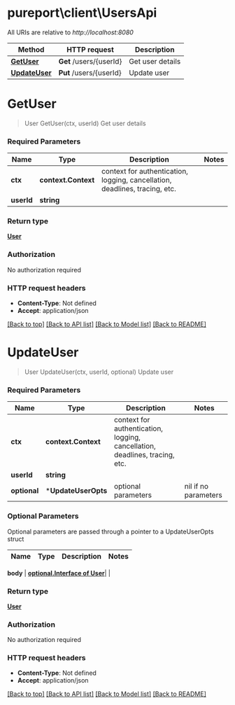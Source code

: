 # pureport\client\UsersApi

All URIs are relative to *http://localhost:8080*

Method | HTTP request | Description
------------- | ------------- | -------------
[**GetUser**](UsersApi.md#GetUser) | **Get** /users/{userId} | Get user details
[**UpdateUser**](UsersApi.md#UpdateUser) | **Put** /users/{userId} | Update user


# **GetUser**
> User GetUser(ctx, userId)
Get user details



### Required Parameters

Name | Type | Description  | Notes
------------- | ------------- | ------------- | -------------
 **ctx** | **context.Context** | context for authentication, logging, cancellation, deadlines, tracing, etc.
  **userId** | **string**|  | 

### Return type

[**User**](User.md)

### Authorization

No authorization required

### HTTP request headers

 - **Content-Type**: Not defined
 - **Accept**: application/json

[[Back to top]](#) [[Back to API list]](../README.md#documentation-for-api-endpoints) [[Back to Model list]](../README.md#documentation-for-models) [[Back to README]](../README.md)

# **UpdateUser**
> User UpdateUser(ctx, userId, optional)
Update user



### Required Parameters

Name | Type | Description  | Notes
------------- | ------------- | ------------- | -------------
 **ctx** | **context.Context** | context for authentication, logging, cancellation, deadlines, tracing, etc.
  **userId** | **string**|  | 
 **optional** | ***UpdateUserOpts** | optional parameters | nil if no parameters

### Optional Parameters
Optional parameters are passed through a pointer to a UpdateUserOpts struct

Name | Type | Description  | Notes
------------- | ------------- | ------------- | -------------

 **body** | [**optional.Interface of User**](User.md)|  | 

### Return type

[**User**](User.md)

### Authorization

No authorization required

### HTTP request headers

 - **Content-Type**: Not defined
 - **Accept**: application/json

[[Back to top]](#) [[Back to API list]](../README.md#documentation-for-api-endpoints) [[Back to Model list]](../README.md#documentation-for-models) [[Back to README]](../README.md)

